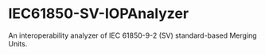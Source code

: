 # IEC61850-SV-IOPAnalyzer
An interoperability analyzer of IEC 61850-9-2 (SV) standard-based Merging Units.
